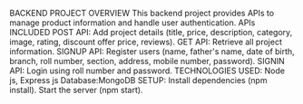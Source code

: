 BACKEND  PROJECT  OVERVIEW
This backend project provides APIs to manage product information and handle user authentication.
APIs INCLUDED
POST API: Add project details (title, price, description, category, image, rating, discount offer price, reviews).
GET API: Retrieve all project information.
SIGNUP API: Register users (name, father's name, date of birth, branch, roll number, section, address, mobile number, password).
SIGNIN API: Login using roll number and password.
TECHNOLOGIES USED:
Node js, Express js
Database:MongoDB
SETUP:
Install dependencies (npm install).
Start the server (npm start).
